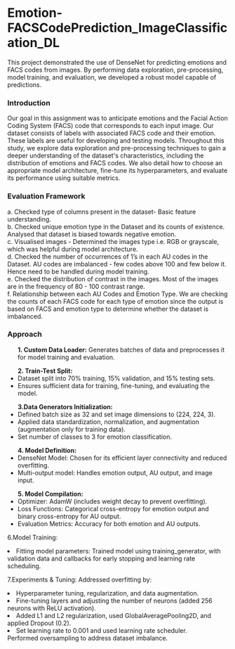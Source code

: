# Emotion-FACSCodePrediction_ImageClassification_DL
This project demonstrated the use of DenseNet for predicting emotions and FACS codes from images. By performing data exploration, pre-processing, model training, and evaluation, we developed a robust model capable of predictions. 
### Introduction 
Our goal in this assignment was to anticipate emotions and the Facial Action Coding System (FACS) code that corresponds to each input image. Our dataset consists of labels with associated FACS code and their emotion. These labels are useful for developing and testing models. Throughout this study, we explore data exploration and pre-processing techniques to gain a deeper understanding of the dataset's characteristics, including the distribution of emotions and FACS codes. We also detail how to choose an appropriate model architecture, fine-tune its hyperparameters, and evaluate its performance using suitable metrics.
### Evaluation Framework

a. Checked type of columns present in the dataset- Basic feature understanding.<br/>
b. Checked unique emotion type in the Dataset and its counts of existence. Analysed that dataset is biased towards negative emotion.<br/>
c. Visualised images - Determined the images type i.e.  RGB or grayscale, which was helpful during model architecture.<br/>
d. Checked the number of occurrences of 1’s in each AU codes in the Dataset.  AU codes are imbalanced - few codes above 100 and few below it. Hence need to be handled during model training.<br/>
e. Checked the distribution of contrast in the images. Most of the images are in the frequency of 80 - 100 contrast range.<br/>
f. Relationship between each AU Codes and Emotion Type. We are checking the counts of each FACS code for each type of emotion since the output is based on FACS and emotion type to determine whether the dataset is imbalanced.<br/>

### Approach
<ul><b>1. Custom Data Loader:</b> Generates batches of data and preprocesses it for model training and evaluation.</ul>

<ul><b>2. Train-Test Split:</b>
<li>Dataset split into 70% training, 15% validation, and 15% testing sets.</li>
<li>Ensures sufficient data for training, fine-tuning, and evaluating the model.</li>
</ul>

<ul><b>3.Data Generators Initialization:</b>
<li>Defined batch size as 32 and set image dimensions to (224, 224, 3).</li>
<li>Applied data standardization, normalization, and augmentation (augmentation only for training data).</li>
<li>Set number of classes to 3 for emotion classification.</li>
</ul>

<ul><b>4. Model Definition:</b>
<li>DenseNet Model: Chosen for its efficient layer connectivity and reduced overfitting.</li>
<li>Multi-output model: Handles emotion output, AU output, and image input.</li>
</ul>

<ul><b>5. Model Compilation:</b>
<li>Optimizer: AdamW (includes weight decay to prevent overfitting).</li>
<li>Loss Functions: Categorical cross-entropy for emotion output and binary cross-entropy for AU output.</li>
<li>Evaluation Metrics: Accuracy for both emotion and AU outputs.</li>
</ul>

6.Model Training:
    <li>Fitting model parameters: Trained model using training_generator, with validation data and callbacks for early stopping and learning rate scheduling.</li>

7.Experiments & Tuning:
    Addressed overfitting by:
      <li>Hyperparameter tuning, regularization, and data augmentation.</li>
      <li>Fine-tuning layers and adjusting the number of neurons (added 256 neurons with ReLU activation).</li>
      <li>Added L1 and L2 regularization, used GlobalAveragePooling2D, and applied Dropout (0.2).</li>
      <li>Set learning rate to 0.001 and used learning rate scheduler.</li>
Performed oversampling to address dataset imbalance.
